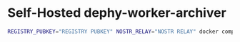 # Self-Hosted dephy-worker-archiver

```bash
REGISTRY_PUBKEY="REGISTRY PUBKEY" NOSTR_RELAY="NOSTR RELAY" docker compose up -d --pull always
```
